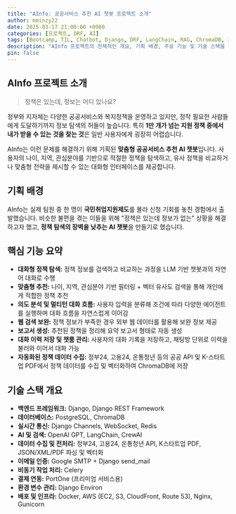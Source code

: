 ```yaml
---
title: "AInfo: 공공서비스 추천 AI 챗봇 프로젝트 소개"
author: mminzy22
date: 2025-03-17 21:00:00 +0900
categories: [프로젝트, DRF, AI]
tags: [Bootcamp, TIL, Chatbot, Django, DRF, LangChain, RAG, ChromaDB, 프로젝트]
description: "AInfo 프로젝트의 전체적인 개요, 기획 배경, 주요 기능 및 기술 스택을 정리한 글입니다."
pin: false
---
```



## AInfo 프로젝트 소개

> 정책은 있는데, 정보는 어디 있나요?

정부와 지자체는 다양한 공공서비스와 복지정책을 운영하고 있지만, 정작 필요한 사람들에게 도달하기까지 정보 탐색의 허들이 높습니다. 특히 **1만 개가 넘는 지원 정책 중에서 내가 받을 수 있는 것을 찾는 것**은 일반 사용자에게 굉장히 어렵습니다.

AInfo는 이런 문제를 해결하기 위해 기획된 **맞춤형 공공서비스 추천 AI 챗봇**입니다. 사용자의 나이, 지역, 관심분야를 기반으로 적절한 정책을 탐색하고, 유사 정책을 비교하거나 맞춤형 전략을 제시할 수 있는 대화형 인터페이스를 제공합니다.


## 기획 배경

AInfo는 실제 팀원 중 한 명이 **국민취업지원제도**를 몰라 신청 기회를 놓친 경험에서 출발했습니다. 비슷한 불편을 겪는 이들을 위해 "정책은 있는데 정보가 없는" 상황을 해결하고자 했고, **정책 탐색의 장벽을 낮추는 AI 챗봇**을 만들기로 했습니다.


## 핵심 기능 요약

- **대화형 정책 탐색:** 정책 정보를 검색하고 비교하는 과정을 LLM 기반 챗봇과의 자연어 대화로 수행
- **맞춤형 추천:** 나이, 지역, 관심분야 기반 필터링 + 벡터 유사도 검색을 통해 개인에게 적합한 정책 추천
- **의도 분석 및 멀티턴 대화 흐름:** 사용자 입력을 분류해 조건에 따라 다양한 에이전트를 실행하며 대화 흐름을 자연스럽게 이어감
- **웹 검색 보완:** 정책 정보가 부족한 경우 외부 웹 데이터를 활용해 보완 정보 제공
- **보고서 생성:** 추천된 정책을 정리해 요약 보고서 형태로 자동 생성
- **대화 이력 저장 및 챗룸 관리:** 사용자의 대화 기록을 저장하고, 채팅방 단위로 이력을 불러와 이어서 대화 가능
- **자동화된 정책 데이터 수집:** 정부24, 고용24, 온통청년 등의 공공 API 및 K-스타트업 PDF에서 정책 데이터를 수집 및 벡터화하여 ChromaDB에 저장


## 기술 스택 개요

- **백엔드 프레임워크:** Django, Django REST Framework
- **데이터베이스:** PostgreSQL, ChromaDB
- **실시간 통신:** Django Channels, WebSocket, Redis
- **AI 및 검색:** OpenAI GPT, LangChain, CrewAI
- **데이터 수집 및 전처리:** 정부24, 고용24, 온통청년 API, K스타트업 PDF, JSON/XML/PDF 파싱 및 벡터화
- **이메일 인증:** Google SMTP + Django send_mail
- **비동기 작업 처리:** Celery
- **결제 연동:** PortOne (프리미엄 서비스용)
- **환경 변수 관리:** Django Environ
- **배포 및 인프라:** Docker, AWS (EC2, S3, CloudFront, Route 53), Nginx, Gunicorn

